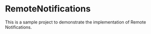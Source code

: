 RemoteNotifications
===================

This is a sample project to demonstrate the implementation of Remote Notifications.
